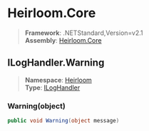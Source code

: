# Heirloom.Core

> **Framework**: .NETStandard,Version=v2.1  
> **Assembly**: [Heirloom.Core][0]  

## ILogHandler.Warning

> **Namespace**: [Heirloom][0]  
> **Type**: [ILogHandler][1]  

### Warning(object)

```cs
public void Warning(object message)
```

[0]: ../../../Heirloom.Core.md
[1]: ../ILogHandler.md
